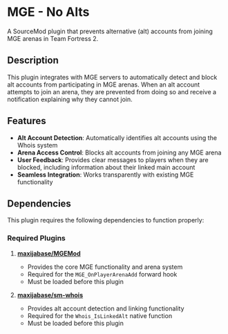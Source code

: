 # MGE - No Alts

A SourceMod plugin that prevents alternative (alt) accounts from joining MGE arenas in Team Fortress 2.

## Description

This plugin integrates with MGE servers to automatically detect and block alt accounts from participating in MGE arenas. When an alt account attempts to join an arena, they are prevented from doing so and receive a notification explaining why they cannot join.

## Features

- **Alt Account Detection**: Automatically identifies alt accounts using the Whois system
- **Arena Access Control**: Blocks alt accounts from joining any MGE arena
- **User Feedback**: Provides clear messages to players when they are blocked, including information about their linked main account
- **Seamless Integration**: Works transparently with existing MGE functionality

## Dependencies

This plugin requires the following dependencies to function properly:

### Required Plugins

1. **[maxijabase/MGEMod](https://github.com/maxijabase/MGEMod)**
   - Provides the core MGE functionality and arena system
   - Required for the `MGE_OnPlayerArenaAdd` forward hook
   - Must be loaded before this plugin

2. **[maxijabase/sm-whois](https://github.com/maxijabase/sm-whois)**
   - Provides alt account detection and linking functionality
   - Required for the `Whois_IsLinkedAlt` native function
   - Must be loaded before this plugin